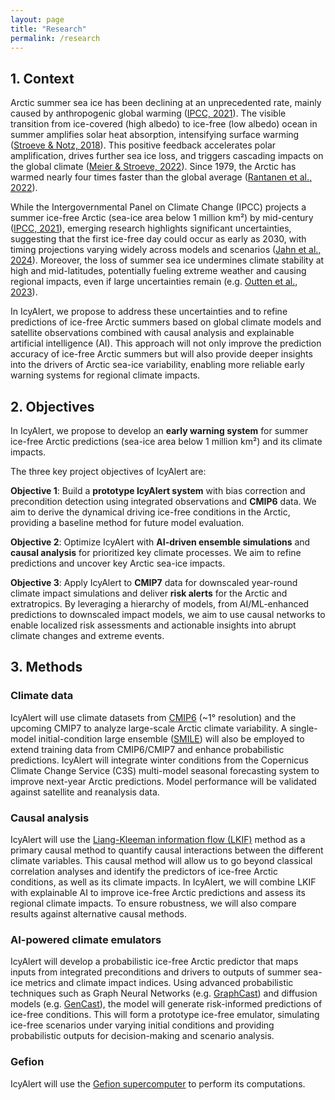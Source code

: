 ```yaml
---
layout: page
title: "Research"
permalink: /research
---
```


## 1. Context

Arctic summer sea ice has been declining at an unprecedented rate, mainly caused by anthropogenic global warming ([IPCC, 2021](https://doi.org/10.1017/9781009157896.001)). The visible transition from ice-covered (high albedo) to ice-free (low albedo) ocean in summer amplifies solar heat absorption, intensifying surface warming ([Stroeve & Notz, 2018](https://doi.org/10.1088/1748-9326/aade56)). This positive feedback accelerates polar amplification, drives further sea ice loss, and triggers cascading impacts on the global climate ([Meier & Stroeve, 2022](https://doi.org/10.5670/oceanog.2022.114)). Since 1979, the Arctic has warmed nearly four times faster than the global average ([Rantanen et al., 2022](https://doi.org/10.1038/s43247-022-00498-3)).

While the Intergovernmental Panel on Climate Change (IPCC) projects a summer ice-free Arctic (sea-ice area below 1 million km²) by mid-century ([IPCC, 2021](https://doi.org/10.1017/9781009157896.011)), emerging research highlights significant uncertainties, suggesting that the first ice-free day could occur as early as 2030, with timing projections varying widely across models and scenarios ([Jahn et al., 2024](https://doi.org/10.1038/s43017-023-00515-9)). Moreover, the loss of summer sea ice undermines climate stability at high and mid-latitudes, potentially fueling extreme weather and causing regional impacts, even if large uncertainties remain (e.g. [Outten et al., 2023](https://doi.org/10.5194/wcd-4-95-2023)).

In IcyAlert, we propose to address these uncertainties and to refine predictions of ice-free Arctic summers based on global climate models and satellite observations combined with causal analysis and explainable artificial intelligence (AI). This approach will not only improve the prediction accuracy of ice-free Arctic summers but will also provide deeper insights into the drivers of Arctic sea-ice variability, enabling more reliable early warning systems for regional climate impacts.

## 2. Objectives

In IcyAlert, we propose to develop an **early warning system** for summer ice-free Arctic predictions (sea-ice area below 1 million km²) and its climate impacts. 

The three key project objectives of IcyAlert are:

**Objective 1**: Build a **prototype IcyAlert system** with bias correction and precondition detection using integrated observations and **CMIP6** data. We aim to derive the dynamical driving ice-free conditions in the Arctic, providing a baseline method for future model evaluation.

**Objective 2**: Optimize IcyAlert with **AI-driven ensemble simulations** and **causal analysis** for prioritized key climate processes. We aim to refine predictions and uncover key Arctic sea-ice impacts.

**Objective 3**: Apply IcyAlert to **CMIP7** data for downscaled year-round climate impact simulations and deliver **risk alerts** for the Arctic and extratropics. By leveraging a hierarchy of models, from AI/ML-enhanced predictions to downscaled impact models, we aim to use causal networks to enable localized risk assessments and actionable insights into abrupt climate changes and extreme events.

## 3. Methods

### Climate data

IcyAlert will use climate datasets from [CMIP6](https://doi.org/10.5194/gmd-9-1937-2016) (~1° resolution) and the upcoming CMIP7 to analyze large-scale Arctic climate variability. A single-model initial-condition large ensemble ([SMILE](https://doi.org/10.5194/gmd-18-6341-2025)) will also be employed to extend training data from CMIP6/CMIP7 and enhance probabilistic predictions. IcyAlert will integrate winter conditions from the Copernicus Climate Change Service (C3S) multi-model seasonal forecasting system to improve next-year Arctic predictions. Model performance will be validated against satellite and reanalysis data.

### Causal analysis

IcyAlert will use the [Liang-Kleeman information flow (LKIF)](https://doi.org/10.3390/e23060679) method as a primary causal method to quantify causal interactions between the different climate variables. This causal method will allow us to go beyond classical correlation analyses and identify the predictors of ice-free Arctic conditions, as well as its climate impacts. In IcyAlert, we will combine LKIF with explainable AI to improve ice-free Arctic predictions and assess its regional climate impacts. To ensure robustness, we will also compare results against alternative causal methods.

### AI-powered climate emulators

IcyAlert will develop a probabilistic ice-free Arctic predictor that maps inputs from integrated preconditions and drivers to outputs of summer sea-ice metrics and climate impact indices. Using
advanced probabilistic techniques such as Graph Neural Networks (e.g. [GraphCast](https://doi.org/10.1126/science.adi2336)) and diffusion models (e.g. [GenCast](https://doi.org/10.1038/s41586-024-08252-9)), the model will generate risk-informed predictions of ice-free conditions. This will form a prototype ice-free emulator, simulating ice-free scenarios under varying initial conditions and providing probabilistic outputs for decision-making and scenario analysis.

### Gefion

IcyAlert will use the [Gefion supercomputer](https://novonordiskfonden.dk/en/news/denmarks-first-ai-supercomputer-is-now-operational/) to perform its computations.

